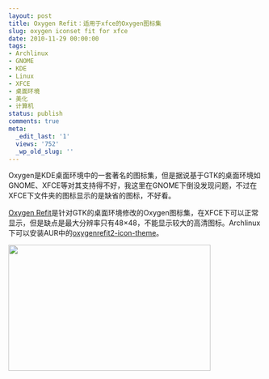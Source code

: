 ```yaml
---
layout: post
title: Oxygen Refit：适用于xfce的Oxygen图标集
slug: oxygen iconset fit for xfce
date: 2010-11-29 00:00:00
tags:
- Archlinux
- GNOME
- KDE
- Linux
- XFCE
- 桌面环境
- 美化
- 计算机
status: publish
comments: true
meta:
  _edit_last: '1'
  views: '752'
  _wp_old_slug: ''
---
```

Oxygen是KDE桌面环境中的一套著名的图标集，但是据说基于GTK的桌面环境如GNOME、XFCE等对其支持得不好，我这里在GNOME下倒没发现问题，不过在XFCE下文件夹的图标显示的是缺省的图标，不好看。

<a href="http://gnome-look.org/content/show.php/Oxygen+Refit+2?content=79756">Oxygen Refit</a>是针对GTK的桌面环境修改的Oxygen图标集，在XFCE下可以正常显示，但是缺点是最大分辨率只有48×48，不能显示较大的高清图标。Archlinux下可以安装AUR中的<a href="http://aur.archlinux.org/packages.php?ID=18673">oxygenrefit2-icon-theme</a>。

<a href="http://picasaweb.google.com/lh/photo/cURosgqNAesp47LgLj4LpA?feat=embedwebsite"><img src="http://lh5.ggpht.com/_ceUJ_lBTHzc/TPJ4grT0drI/AAAAAAAABf0/R22H_Nv6kbA/s400/2010-11-28.23%3A33%3A01.-usr-share-icons-oxygen-256x256-places%20%28%E9%A1%AF%E7%A4%BA%E7%B8%AE%E5%9C%96%29%20.01.png" height="249" width="400" /></a>
